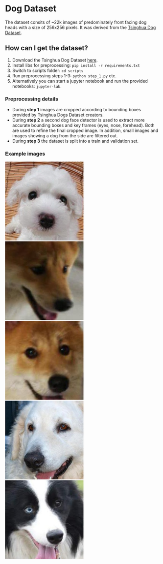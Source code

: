 # Dog Dataset
The dataset consits of ~22k images of predominately front facing dog heads with a size of 256x256 pixels. It was derived from the [Tsinghua Dog Dataset](https://cg.cs.tsinghua.edu.cn/ThuDogs/).

## How can I get the dataset?
1. Download the Tsinghua Dog Dataset [here](https://cg.cs.tsinghua.edu.cn/ThuDogs/).
2. Install libs for preprocessing: `pip install -r requirements.txt`
3. Switch to scripts folder: `cd scripts`
4. Run preprocessing steps 1-3: `python step_1.py` etc.
5. Alternatively you can start a jupyter notebook and run the provided notebooks: `jupyter-lab`.


### Preprocessing details
- During **step 1** images are cropped according to bounding boxes provided by Tsinghua Dogs Dataset creators.
- During **step 2** a second dog face detector is used to extract more accurate bounding boxes and key frames (eyes, nose, forehead). Both are used to refine the final cropped image. In addition, small images and images showing a dog from the side are filtered out.
- During **step 3** the dataset is split into a train and validation set.


### Example images
![image_1](./examples/n140142.jpg)
![image_2](./examples/n100004.jpg)
![image_3](./examples/n100005.jpg)
![image_4](./examples/n120099.jpg)
![image_5](./examples/n135050.jpg)
